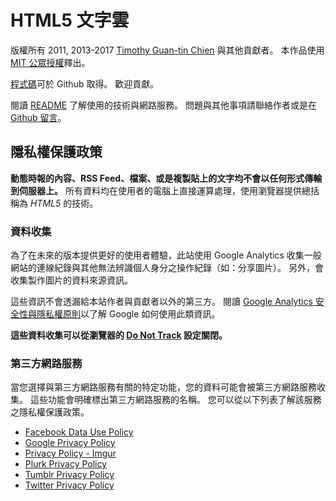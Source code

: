 # HTML5 文字雲

版權所有 2011, 2013-2017 [Timothy Guan-tin Chien](http://timdream.org/) 與其他貢獻者。
本作品使用 [MIT 公眾授權](./MIT-LICENSE.txt)釋出。

[程式碼](https://github.com/timdream/wordcloud)可於 Github 取得。
歡迎貢獻。

閱讀 [README](https://github.com/timdream/wordcloud/blob/master/README.md) 了解使用的技術與網路服務。
問題與其他事項請聯絡作者或是在 [Github 留言](https://github.com/timdream/wordcloud/issues)。

## 隱私權保護政策

**動態時報的內容、RSS Feed、檔案、或是複製貼上的文字均不會以任何形式傳輸到伺服器上。**
所有資料均在使用者的電腦上直接運算處理，使用瀏覽器提供總括稱為 *HTML5* 的技術。

### 資料收集

為了在未來的版本提供更好的使用者體驗，此站使用 Google Analytics 收集一般網站的連線紀錄與其他無法辨識個人身分之操作紀錄（如：分享圖片）。
另外，會收集製作圖片的資料來源資訊。

這些資訊不會透漏給本站作者與貢獻者以外的第三方。
閱讀 [Google Analytics 安全性與隱私權原則](https://www.google.com/analytics/learn/privacy.html)以了解 Google 如何使用此類資訊。

**這些資料收集可以從瀏覽器的 [Do Not Track](https://en.wikipedia.org/wiki/Do_Not_Track) 設定關閉。**

### 第三方網路服務

當您選擇與第三方網路服務有關的特定功能，您的資料可能會被第三方網路服務收集。
這些功能會明確標出第三方網路服務的名稱。
您可以從以下列表了解該服務之隱私權保護政策。

- [Facebook Data Use Policy](https://www.facebook.com/about/privacy)
- [Google Privacy Policy](https://www.google.com/policies/privacy/)
- [Privacy Policy - Imgur](http://imgur.com/privacy)
- [Plurk Privacy Policy](http://www.plurk.com/privacy)
- [Tumblr Privacy Policy](http://www.tumblr.com/policy/en/privacy)
- [Twitter Privacy Policy](https://twitter.com/privacy)
